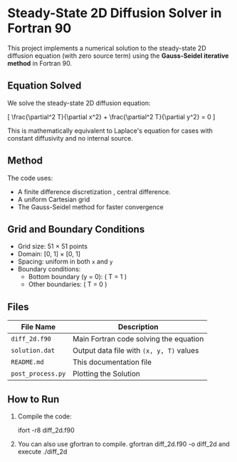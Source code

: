 # Steady-State 2D Diffusion Solver in Fortran 90

This project implements a numerical solution to the steady-state 2D diffusion equation (with zero source term) using the **Gauss-Seidel iterative method** in Fortran 90.

## Equation Solved

We solve the steady-state 2D diffusion equation:

\[
\frac{\partial^2 T}{\partial x^2} + \frac{\partial^2 T}{\partial y^2} = 0
\]

This is mathematically equivalent to Laplace's equation for cases with constant diffusivity and no internal source.

## Method

The code uses:
- A finite difference discretization , central difference.
- A uniform Cartesian grid
- The Gauss-Seidel method for faster convergence 

## Grid and Boundary Conditions

- Grid size: 51 × 51 points
- Domain: [0, 1] × [0, 1]
- Spacing: uniform in both `x` and `y`
- Boundary conditions:
  - Bottom boundary (y = 0): \( T = 1 \)
  - Other boundaries: \( T = 0 \)

##  Files

| File Name           | Description                                  |
|---------------------|----------------------------------------------|
| `diff_2d.f90` | Main Fortran code solving the equation     |
| `solution.dat`    | Output data file with `(x, y, T)` values    |
| `README.md`          | This documentation file                     |
| `post_process.py`          | Plotting the Solution                  |


##  How to Run

1. Compile the code:
   
   ifort -r8 diff_2d.f90
2. You can also use gfortran to compile. gfortran diff_2d.f90 -o diff_2d and execute ./diff_2d
